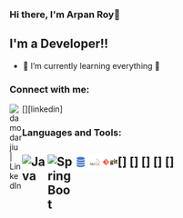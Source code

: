 ### Hi there, I'm Arpan Roy👋


## I'm a Developer!!

- 🌱 I’m currently learning everything 🤣

### Connect with me:

[<img align="left" alt="damodarjiu | LinkedIn" width="22px" src="https://cdn.jsdelivr.net/npm/simple-icons@v3/icons/linkedin.svg" />][linkedin]

### Languages and Tools:
[<img align="left" alt="Java" width="45px" src="https://www.pikpng.com/pngl/m/204-2047555_datei-java-logo-svg-java-logo-svg-clipart.png" />]
[<img align="left" alt="Spring Boot" width="45px" src="https://i2.wp.com/www.thecuriousdev.org/wp-content/uploads/2017/12/spring-boot-logo.png?w=600&ssl=1" />]
[<img align="left" alt="SQL" width="26px" src="https://raw.githubusercontent.com/github/explore/80688e429a7d4ef2fca1e82350fe8e3517d3494d/topics/sql/sql.png" />]
[<img align="left" alt="MySQL" width="26px" src="https://raw.githubusercontent.com/github/explore/80688e429a7d4ef2fca1e82350fe8e3517d3494d/topics/mysql/mysql.png" />]
[<img align="left" alt="Git" width="26px" src="https://raw.githubusercontent.com/github/explore/80688e429a7d4ef2fca1e82350fe8e3517d3494d/topics/git/git.png" />]
---
